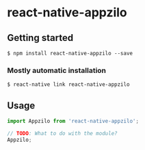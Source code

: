 # react-native-appzilo

## Getting started

`$ npm install react-native-appzilo --save`

### Mostly automatic installation

`$ react-native link react-native-appzilo`

## Usage
```javascript
import Appzilo from 'react-native-appzilo';

// TODO: What to do with the module?
Appzilo;
```
